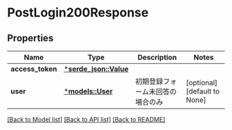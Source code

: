 # PostLogin200Response

## Properties
Name | Type | Description | Notes
------------ | ------------- | ------------- | -------------
**access_token** | [***serde_json::Value**](.md) |  | 
**user** | [***models::User**](User.md) | 初期登録フォーム未回答の場合のみ  | [optional] [default to None]

[[Back to Model list]](../README.md#documentation-for-models) [[Back to API list]](../README.md#documentation-for-api-endpoints) [[Back to README]](../README.md)


